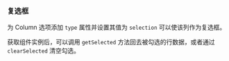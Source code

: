 ### 复选框

为 Column 选项添加 `type` 属性并设置其值为 `selection` 可以使该列作为复选框。

获取组件实例后，可以调用 `getSelected` 方法回去被勾选的行数据，或者通过 `clearSelected` 清空勾选。
